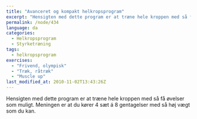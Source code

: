 ```yaml
---
title: "Avanceret og kompakt helkropsprogram"
excerpt: "Hensigten med dette program er at træne hele kroppen med så få øvelser som muligt. Meningen er at du kører 4 sæt á 8 gentagelser med så høj vægt som du kan."
permalink: /node/434
language: da
categories:
  - Helkropsprogram
  - Styrketræning
tags:
  - helkropsprogram
exercises:
  - "Frivend, olympisk"
  - "Træk, råtræk"
  - "Muscle up"
last_modified_at: 2010-11-02T13:43:26Z
---
```


Hensigten med dette program er at træne hele kroppen med så få øvelser som muligt. Meningen er at du kører 4 sæt á 8 gentagelser med så høj vægt som du kan.
